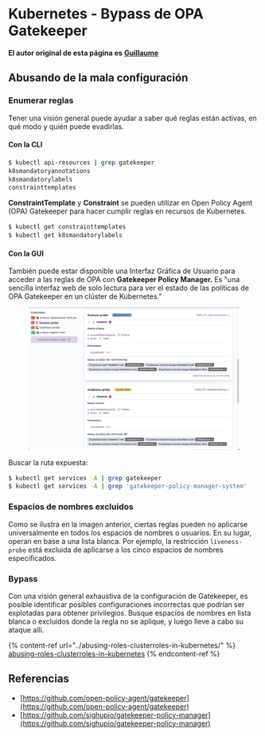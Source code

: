 # Kubernetes - Bypass de OPA Gatekeeper

**El autor original de esta página es** [**Guillaume**](https://www.linkedin.com/in/guillaume-c-ab4b9a196/en)

## Abusando de la mala configuración

### Enumerar reglas

Tener una visión general puede ayudar a saber qué reglas están activas, en qué modo y quién puede evadirlas.

#### Con la CLI
```bash
$ kubectl api-resources | grep gatekeeper
k8smandatoryannotations                                                             constraints.gatekeeper.sh/v1beta1                  false        K8sMandatoryAnnotations
k8smandatorylabels                                                                  constraints.gatekeeper.sh/v1beta1                  false        K8sMandatoryLabel
constrainttemplates                                                                 templates.gatekeeper.sh/v1                         false        ConstraintTemplate
```
**ConstraintTemplate** y **Constraint** se pueden utilizar en Open Policy Agent (OPA) Gatekeeper para hacer cumplir reglas en recursos de Kubernetes.
```bash
$ kubectl get constrainttemplates
$ kubectl get k8smandatorylabels
```
#### Con la GUI

También puede estar disponible una Interfaz Gráfica de Usuario para acceder a las reglas de OPA con **Gatekeeper Policy Manager.** Es "una sencilla interfaz web de solo lectura para ver el estado de las políticas de OPA Gatekeeper en un clúster de Kubernetes."

<figure><img src="../../../.gitbook/assets/05-constraints.png" alt=""><figcaption></figcaption></figure>

Buscar la ruta expuesta:
```bash
$ kubectl get services -A | grep gatekeeper
$ kubectl get services -A | grep 'gatekeeper-policy-manager-system'
```
### Espacios de nombres excluidos

Como se ilustra en la imagen anterior, ciertas reglas pueden no aplicarse universalmente en todos los espacios de nombres o usuarios. En su lugar, operan en base a una lista blanca. Por ejemplo, la restricción `liveness-probe` está excluida de aplicarse a los cinco espacios de nombres especificados.

### Bypass

Con una visión general exhaustiva de la configuración de Gatekeeper, es posible identificar posibles configuraciones incorrectas que podrían ser explotadas para obtener privilegios. Busque espacios de nombres en lista blanca o excluidos donde la regla no se aplique, y luego lleve a cabo su ataque allí.

{% content-ref url="../abusing-roles-clusterroles-in-kubernetes/" %}
[abusing-roles-clusterroles-in-kubernetes](../abusing-roles-clusterroles-in-kubernetes/)
{% endcontent-ref %}

## Referencias

* [https://github.com/open-policy-agent/gatekeeper](https://github.com/open-policy-agent/gatekeeper)
* [https://github.com/sighupio/gatekeeper-policy-manager](https://github.com/sighupio/gatekeeper-policy-manager)
